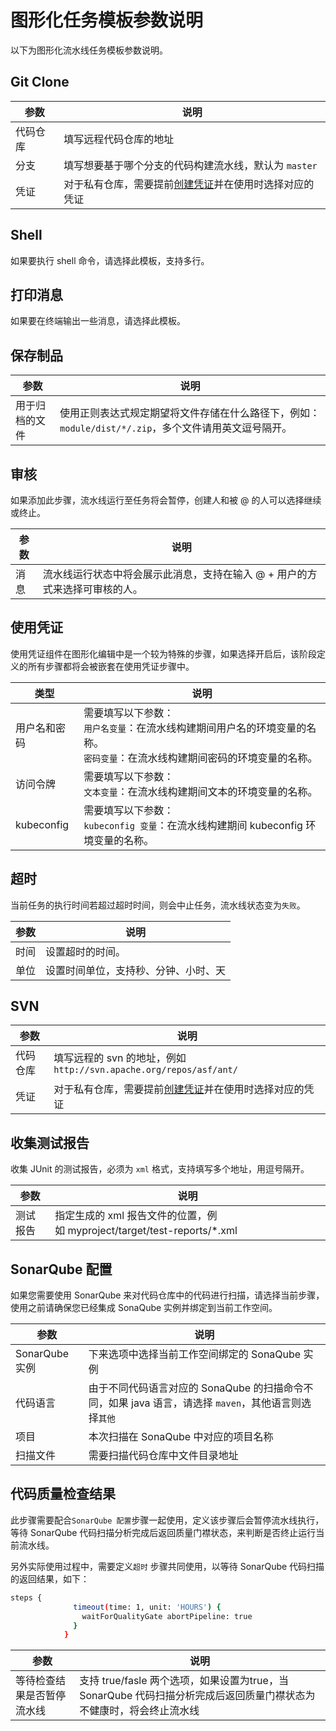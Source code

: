 # 图形化任务模板参数说明

以下为图形化流水线任务模板参数说明。

## Git Clone

| 参数     | 说明                                                     |
| -------- | -------------------------------------------------------- |
| 代码仓库 | 填写远程代码仓库的地址                                 |
| 分支     | 填写想要基于哪个分支的代码构建流水线，默认为 `master`             |
| 凭证     | 对于私有仓库，需要提前[创建凭证](../credential.md)并在使用时选择对应的凭证 |

## Shell

如果要执行 shell 命令，请选择此模板，支持多行。

## 打印消息

如果要在终端输出一些消息，请选择此模板。

## 保存制品

| 参数           | 说明                                                         |
| -------------- | ------------------------------------------------------------ |
| 用于归档的文件 | 使用正则表达式规定期望将文件存储在什么路径下，例如：`module/dist/*/.zip`，多个文件请用英文逗号隔开。 |

## 审核

如果添加此步骤，流水线运行至任务将会暂停，创建人和被 @ 的人可以选择继续或终止。

| 参数 | 说明                                                         |
| ---- | ------------------------------------------------------------ |
| 消息 | 流水线运行状态中将会展示此消息，支持在输入 @ + 用户的方式来选择可审核的人。 |

## 使用凭证

使用凭证组件在图形化编辑中是一个较为特殊的步骤，如果选择开启后，该阶段定义的所有步骤都将会被嵌套在使用凭证步骤中。

| 类型         | 说明                                                         |
| ------------ | ------------------------------------------------------------ |
| 用户名和密码 | 需要填写以下参数：<br />`用户名变量`：在流水线构建期间用户名的环境变量的名称。<br />`密码变量`：在流水线构建期间密码的环境变量的名称。 |
| 访问令牌     | 需要填写以下参数：<br />`文本变量`：在流水线构建期间文本的环境变量的名称。 |
| kubeconfig   | 需要填写以下参数：<br />`kubeconfig 变量`：在流水线构建期间 kubeconfig 环境变量的名称。 |

## 超时

当前任务的执行时间若超过超时时间，则会中止任务，流水线状态变为`失败`。

| 参数 | 说明                                   |
| ---- | -------------------------------------- |
| 时间 | 设置超时的时间。                       |
| 单位 | 设置时间单位，支持秒、分钟、小时、天 |

## SVN

| 参数 | 说明 |
| --- | --- |
| 代码仓库 | 填写远程的 svn 的地址，例如 `http://svn.apache.org/repos/asf/ant/` |
| 凭证 | 对于私有仓库，需要提前[创建凭证](../credential.md)并在使用时选择对应的凭证 |

## 收集测试报告

收集 JUnit 的测试报告，必须为 `xml` 格式，支持填写多个地址，用逗号隔开。

| 参数 | 说明 |
| --- | --- |
| 测试报告 | 指定生成的 xml 报告文件的位置，例如 myproject/target/test-reports/*.xml |

## SonarQube 配置

如果您需要使用 SonarQube 来对代码仓库中的代码进行扫描，请选择当前步骤，使用之前请确保您已经集成 SonaQube 实例并绑定到当前工作空间。

| 参数           | 说明                                                         |
| -------------- | ------------------------------------------------------------ |
| SonarQube 实例 | 下来选项中选择当前工作空间绑定的 SonaQube 实例               |
| 代码语言       | 由于不同代码语言对应的 SonaQube 的扫描命令不同，如果 java 语言，请选择 `maven`，其他语言则选择`其他` |
| 项目           | 本次扫描在 SonaQube 中对应的项目名称                         |
| 扫描文件       | 需要扫描代码仓库中文件目录地址                               |

## 代码质量检查结果

此步骤需要配合`SonarQube 配置`步骤一起使用，定义该步骤后会暂停流水线执行，等待 SonarQube 代码扫描分析完成后返回质量门襟状态，来判断是否终止运行当前流水线。

另外实际使用过程中，需要定义`超时` 步骤共同使用，以等待 SonarQube 代码扫描的返回结果，如下：

```bash
steps {
              timeout(time: 1, unit: 'HOURS') {
                waitForQualityGate abortPipeline: true
              }
            }
```

| 参数                       | 说明                                                         |
| -------------------------- | ------------------------------------------------------------ |
| 等待检查结果是否暂停流水线 | 支持 true/fasle 两个选项，如果设置为true，当 SonarQube 代码扫描分析完成后返回质量门襟状态为不健康时，将会终止流水线 |